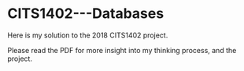 # CITS1402---Databases
Here is my solution to the 2018 CITS1402 project.

Please read the PDF for more insight into my thinking process, and the project.
